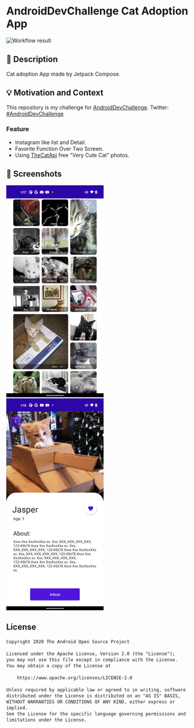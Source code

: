 # AndroidDevChallenge Cat Adoption App

![Workflow result](https://github.com/ShinichiroFunatsu/DevChallenge-Compose-CatDonationApp/workflows/Check/badge.svg)

## :scroll: Description


Cat adoption App made by Jetpack Compose.



## :bulb: Motivation and Context
<!--- Optionally point readers to interesting parts of your submission. -->
<!--- What are you especially proud of? -->
This repository is my challenge for [AndroidDevChallenge](https://developer.android.com/dev-challenge).
Twitter: [#AndroidDevChallenge](https://twitter.com/search?q=%23AndroidDevChallenge)
### Feature
- Instagram like list and Detail.
- Favorite Function Over Two Screen.
- Using [TheCatApi](https://thecatapi.com/) free "Very Cute Cat" photos. 
## :camera_flash: Screenshots
<!-- You can add more screenshots here if you like -->
<img src="/results/screenshot_1.png" width="260">&emsp;<img src="/results/screenshot_2.png" width="260">

## License
```
Copyright 2020 The Android Open Source Project

Licensed under the Apache License, Version 2.0 (the "License");
you may not use this file except in compliance with the License.
You may obtain a copy of the License at

    https://www.apache.org/licenses/LICENSE-2.0

Unless required by applicable law or agreed to in writing, software
distributed under the License is distributed on an "AS IS" BASIS,
WITHOUT WARRANTIES OR CONDITIONS OF ANY KIND, either express or implied.
See the License for the specific language governing permissions and
limitations under the License.
```